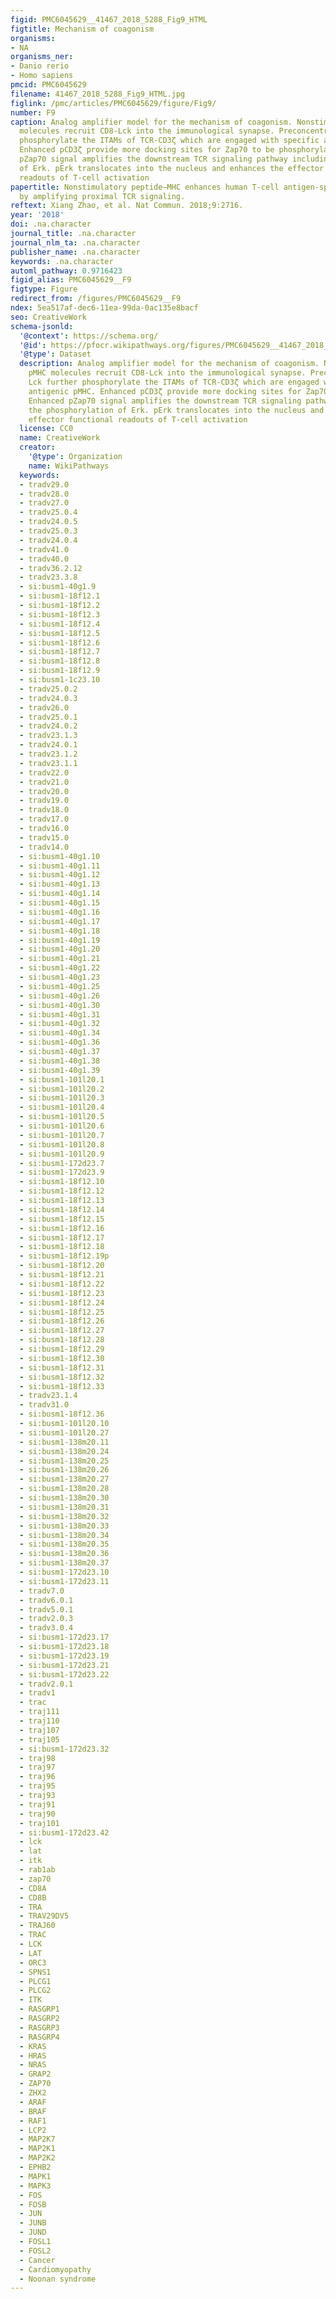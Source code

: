 ```yaml
---
figid: PMC6045629__41467_2018_5288_Fig9_HTML
figtitle: Mechanism of coagonism
organisms:
- NA
organisms_ner:
- Danio rerio
- Homo sapiens
pmcid: PMC6045629
filename: 41467_2018_5288_Fig9_HTML.jpg
figlink: /pmc/articles/PMC6045629/figure/Fig9/
number: F9
caption: Analog amplifier model for the mechanism of coagonism. Nonstimulatory pMHC
  molecules recruit CD8-Lck into the immunological synapse. Preconcentrated Lck further
  phosphorylate the ITAMs of TCR-CD3ζ which are engaged with specific antigenic pMHC.
  Enhanced pCD3ζ provide more docking sites for Zap70 to be phosphorylated. Enhanced
  pZap70 signal amplifies the downstream TCR signaling pathway including the phosphorylation
  of Erk. pErk translocates into the nucleus and enhances the effector functional
  readouts of T-cell activation
papertitle: Nonstimulatory peptide–MHC enhances human T-cell antigen-specific responses
  by amplifying proximal TCR signaling.
reftext: Xiang Zhao, et al. Nat Commun. 2018;9:2716.
year: '2018'
doi: .na.character
journal_title: .na.character
journal_nlm_ta: .na.character
publisher_name: .na.character
keywords: .na.character
automl_pathway: 0.9716423
figid_alias: PMC6045629__F9
figtype: Figure
redirect_from: /figures/PMC6045629__F9
ndex: 5ea517af-dec6-11ea-99da-0ac135e8bacf
seo: CreativeWork
schema-jsonld:
  '@context': https://schema.org/
  '@id': https://pfocr.wikipathways.org/figures/PMC6045629__41467_2018_5288_Fig9_HTML.html
  '@type': Dataset
  description: Analog amplifier model for the mechanism of coagonism. Nonstimulatory
    pMHC molecules recruit CD8-Lck into the immunological synapse. Preconcentrated
    Lck further phosphorylate the ITAMs of TCR-CD3ζ which are engaged with specific
    antigenic pMHC. Enhanced pCD3ζ provide more docking sites for Zap70 to be phosphorylated.
    Enhanced pZap70 signal amplifies the downstream TCR signaling pathway including
    the phosphorylation of Erk. pErk translocates into the nucleus and enhances the
    effector functional readouts of T-cell activation
  license: CC0
  name: CreativeWork
  creator:
    '@type': Organization
    name: WikiPathways
  keywords:
  - tradv29.0
  - tradv28.0
  - tradv27.0
  - tradv25.0.4
  - tradv24.0.5
  - tradv25.0.3
  - tradv24.0.4
  - tradv41.0
  - tradv40.0
  - tradv36.2.12
  - tradv23.3.8
  - si:busm1-40g1.9
  - si:busm1-18f12.1
  - si:busm1-18f12.2
  - si:busm1-18f12.3
  - si:busm1-18f12.4
  - si:busm1-18f12.5
  - si:busm1-18f12.6
  - si:busm1-18f12.7
  - si:busm1-18f12.8
  - si:busm1-18f12.9
  - si:busm1-1c23.10
  - tradv25.0.2
  - tradv24.0.3
  - tradv26.0
  - tradv25.0.1
  - tradv24.0.2
  - tradv23.1.3
  - tradv24.0.1
  - tradv23.1.2
  - tradv23.1.1
  - tradv22.0
  - tradv21.0
  - tradv20.0
  - tradv19.0
  - tradv18.0
  - tradv17.0
  - tradv16.0
  - tradv15.0
  - tradv14.0
  - si:busm1-40g1.10
  - si:busm1-40g1.11
  - si:busm1-40g1.12
  - si:busm1-40g1.13
  - si:busm1-40g1.14
  - si:busm1-40g1.15
  - si:busm1-40g1.16
  - si:busm1-40g1.17
  - si:busm1-40g1.18
  - si:busm1-40g1.19
  - si:busm1-40g1.20
  - si:busm1-40g1.21
  - si:busm1-40g1.22
  - si:busm1-40g1.23
  - si:busm1-40g1.25
  - si:busm1-40g1.26
  - si:busm1-40g1.30
  - si:busm1-40g1.31
  - si:busm1-40g1.32
  - si:busm1-40g1.34
  - si:busm1-40g1.36
  - si:busm1-40g1.37
  - si:busm1-40g1.38
  - si:busm1-40g1.39
  - si:busm1-101l20.1
  - si:busm1-101l20.2
  - si:busm1-101l20.3
  - si:busm1-101l20.4
  - si:busm1-101l20.5
  - si:busm1-101l20.6
  - si:busm1-101l20.7
  - si:busm1-101l20.8
  - si:busm1-101l20.9
  - si:busm1-172d23.7
  - si:busm1-172d23.9
  - si:busm1-18f12.10
  - si:busm1-18f12.12
  - si:busm1-18f12.13
  - si:busm1-18f12.14
  - si:busm1-18f12.15
  - si:busm1-18f12.16
  - si:busm1-18f12.17
  - si:busm1-18f12.18
  - si:busm1-18f12.19p
  - si:busm1-18f12.20
  - si:busm1-18f12.21
  - si:busm1-18f12.22
  - si:busm1-18f12.23
  - si:busm1-18f12.24
  - si:busm1-18f12.25
  - si:busm1-18f12.26
  - si:busm1-18f12.27
  - si:busm1-18f12.28
  - si:busm1-18f12.29
  - si:busm1-18f12.30
  - si:busm1-18f12.31
  - si:busm1-18f12.32
  - si:busm1-18f12.33
  - tradv23.1.4
  - tradv31.0
  - si:busm1-18f12.36
  - si:busm1-101l20.10
  - si:busm1-101l20.27
  - si:busm1-138m20.11
  - si:busm1-138m20.24
  - si:busm1-138m20.25
  - si:busm1-138m20.26
  - si:busm1-138m20.27
  - si:busm1-138m20.28
  - si:busm1-138m20.30
  - si:busm1-138m20.31
  - si:busm1-138m20.32
  - si:busm1-138m20.33
  - si:busm1-138m20.34
  - si:busm1-138m20.35
  - si:busm1-138m20.36
  - si:busm1-138m20.37
  - si:busm1-172d23.10
  - si:busm1-172d23.11
  - tradv7.0
  - tradv6.0.1
  - tradv5.0.1
  - tradv2.0.3
  - tradv3.0.4
  - si:busm1-172d23.17
  - si:busm1-172d23.18
  - si:busm1-172d23.19
  - si:busm1-172d23.21
  - si:busm1-172d23.22
  - tradv2.0.1
  - tradv1
  - trac
  - traj111
  - traj110
  - traj107
  - traj105
  - si:busm1-172d23.32
  - traj98
  - traj97
  - traj96
  - traj95
  - traj93
  - traj91
  - traj90
  - traj101
  - si:busm1-172d23.42
  - lck
  - lat
  - itk
  - rab1ab
  - zap70
  - CD8A
  - CD8B
  - TRA
  - TRAV29DV5
  - TRAJ60
  - TRAC
  - LCK
  - LAT
  - ORC3
  - SPNS1
  - PLCG1
  - PLCG2
  - ITK
  - RASGRP1
  - RASGRP2
  - RASGRP3
  - RASGRP4
  - KRAS
  - HRAS
  - NRAS
  - GRAP2
  - ZAP70
  - ZHX2
  - ARAF
  - BRAF
  - RAF1
  - LCP2
  - MAP2K7
  - MAP2K1
  - MAP2K2
  - EPHB2
  - MAPK1
  - MAPK3
  - FOS
  - FOSB
  - JUN
  - JUNB
  - JUND
  - FOSL1
  - FOSL2
  - Cancer
  - Cardiomyopathy
  - Noonan syndrome
---
```

